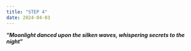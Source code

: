 ```yaml
---
title: "STEP 4"
date: 2024-04-03
---
```

**“*Moonlight danced upon the silken waves, whispering secrets to the night*”**
